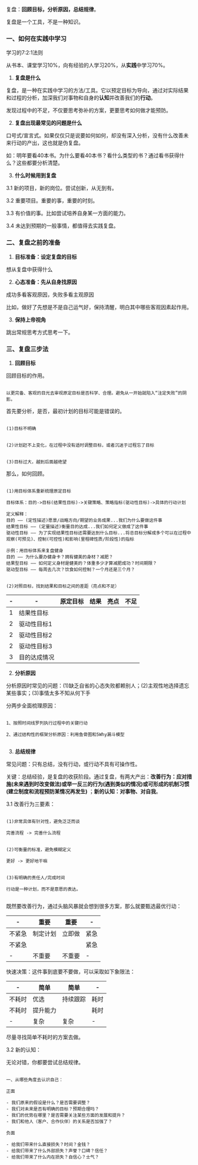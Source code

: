 复盘：**回顾目标，分析原因，总结规律**。

复盘是一个工具，不是一种知识。


### 一、如何在实践中学习

学习的7:2:1法则

从书本、课堂学习10%，向有经验的人学习20%，从**实践**中学习70%。


1. **复盘是什么**

复盘，是一种在实践中学习的方法/工具。它以预定目标为导向，通过对实际结果和过程的分析，加深我们对事物和自身的**认知**并改善我们的**行动**。

发现过程中的不足，不仅要思考弥补的方案，更要思考如何做才能预防。


2. **复盘出现最常见的问题是什么**

口号式/宣言式。如果仅仅只是说要如何如何，却没有深入分析，没有什么改善未来行动的产出，这也就是伪复盘。

如：明年要看40本书。为什么要看40本书？看什么类型的书？通过看书获得什么？这些都要分析清楚。


3. **什么时候用到复盘**

3.1 新的项目，新的岗位。尝试创新，从无到有。

3.2 重要项目。重要的事，重要的时刻。

3.3 有价值的事。比如尝试培养自身某一方面的能力。

3.4 未达到预期的一般事情，都值得去实践复盘。


### 二、复盘之前的准备

1. **目标准备：设定复盘的目标**

想从复盘中获得什么


2. **心态准备：先从自身找原因**

成功多看客观原因，失败多看主观原因

比如，做好了先想是不是自己运气好，保持清醒，明白其中哪些客观因素起作用。


3. **保持上帝视角**

跳出常规思考方式思考一下。


### 三、复盘三步法

1. **回顾目标**

回顾目标的作用。

```

以更完备、客观的目光去审视原定目标是否科学、合理。避免从一开始就陷入“注定失败”的阴影。

```

首先要分析，是否，最初计划的目标可能是错误的。

```

(1)目标不明确


(2)计划赶不上变化，在过程中没有适时调整目标，或者沉迷于过程忘了目标


(3)目标过大，越到后面越绝望

```

那么，如何回顾。

```

(1)用目标体系重新梳理原定目标

目标体系：目的->目标(结果性目标)->关键策略、策略指标(驱动性目标)->具体的行动计划

定义解释：
目的 —— (定性描述)愿景/战略方向/期望的业务成果...我们为什么要做这件事
结果性目标 —— (定量描述)衡量目的达成...我们如何定义做成了这件事
驱动性目标 —— 为了实现结果性目标还需要达到什么目标...将总目标分解成多个可以在过程中观察(可预见)、控制(可控性)和影响(里程碑性质/阶段性)的指标

示例：用目标体系来复盘健身
目的 —— 为什么要办健身卡？拥有健美的身材？减肥？
结果型目标 —— 如何定义身材是健美的？体重多少才算减肥成功？时间期限？
驱动型目标 —— 每周去几次？饮食如何控制？一个月还是三个月？


(2)对照目标，找到结果和目标之间的差距（亮点和不足）

```

-|-|原定目标|结果|亮点|不足|
-|-|-|-|-|-|
1|结果性目标|||||
2|驱动性目标1|||||
2|驱动性目标2|||||
2|驱动性目标3|||||
3|目的达成情况|||||


2. **分析原因**

分析原因时常见的问题：(1)缺乏自省的心态失败都赖别人；(2)主观性地选择遗忘某些事实；(3)事情太多不知从何下手

分两步全面梳理原因：

```

1、按照时间线罗列执行过程中的关键行动

2、通过结构性的框架分析原因：利用鱼骨图和5Why漏斗模型


```


3. **总结规律**

常见问题：只有总结，没有行动，或行动不具有可操作性。

关键：总结经验，是复盘的收获阶段。通过复盘，有两大产出：**改善行为：应对措施(未来遇到时改变做法)或举一反三的行为(遇到类似的情况)或可形成的机制习惯(建立制度和流程预防某情况再发生)** ；**新的认知：对事物、对自我**。

3.1 改善行为三要素：

```

(1)非常具体有针对性，避免泛泛而谈

完善流程 -> 完善什么流程


(2)可衡量的标准，避免模糊定义

更好 -> 更好地干嘛


(3)有明确的责任人/完成时间

行动是一种计划，而不是意愿的表达。


```


既然要改善行为，通过头脑风暴就会想到很多方案，那么就要甄选最优行动：

-|重要|重要|-|
-|-|-|-|
不紧急|制定计划|立即做|紧急|
不紧急|||紧急|
-|不重要|不重要|-|


快速决策：这件事到底要不要做，可以采取如下象限法：

-|简单|简单|-|
-|-|-|-|
不耗时|优选|持续跟踪|耗时|
不耗时|提升能力||耗时|
-|复杂|复杂|-|

尽量寻找简单不耗时的方案去做。


3.2 新的认知：

无论对错，你都要尝试总结规律。

```

一、从哪些角度去认识自己：

正面

- 我们原来的假设是什么？是否需要调整？
- 我们对未来是否有明确的目标？预期合理吗？
- 我们的优势在哪里？是否需要关注某些方面的发展和提升？
- 我们和他人（客户、合作伙伴）的关系是否加强了？

负面

- 给我们带来什么直接损失？时间？金钱？
- 给我们带来了什么外部损失？声誉？口碑？信任？
- 给我们带来了什么内在损失？自信心？士气？

```



